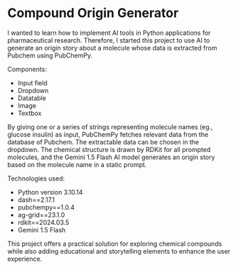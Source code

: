 # Compound Origin Generator

I wanted to learn how to implement AI tools in Python applications for pharmaceutical research. Therefore, I started this project to use AI to generate an origin story about a molecule whose data is extracted from Pubchem using PubChemPy.

Components:
- Input field
- Dropdown
- Datatable
- Image
- Textbox

By giving one or a series of strings representing molecule names (eg., glucose insulin) as input, PubChemPy fetches relevant data from the database of Pubchem. The extractable data can be chosen in the dropdown.
The chemical structure is drawn by RDKit for all prompted molecules, and the Gemini 1.5 Flash AI model generates an origin story based on the molecule name in a static prompt.

Technologies used:

- Python version 3.10.14
- dash==2.17.1
- pubchempy==1.0.4
- ag-grid==23.1.0
- rdkit==2024.03.5
- Gemini 1.5 Flash

This project offers a practical solution for exploring chemical compounds while also adding educational and storytelling elements to enhance the user experience.
